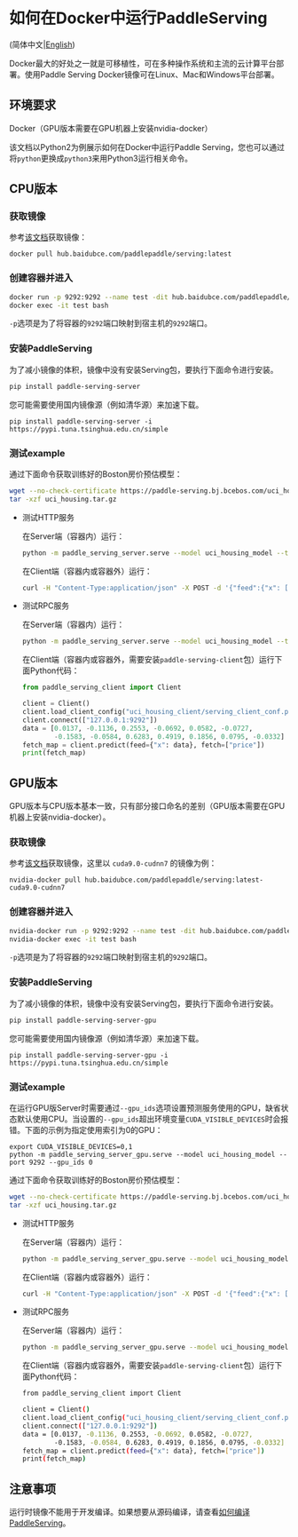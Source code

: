 # 如何在Docker中运行PaddleServing

(简体中文|[English](RUN_IN_DOCKER.md))

Docker最大的好处之一就是可移植性，可在多种操作系统和主流的云计算平台部署。使用Paddle Serving Docker镜像可在Linux、Mac和Windows平台部署。

## 环境要求

Docker（GPU版本需要在GPU机器上安装nvidia-docker）

该文档以Python2为例展示如何在Docker中运行Paddle Serving，您也可以通过将`python`更换成`python3`来用Python3运行相关命令。

## CPU版本

### 获取镜像

参考[该文档](DOCKER_IMAGES_CN.md)获取镜像：

```shell
docker pull hub.baidubce.com/paddlepaddle/serving:latest
```


### 创建容器并进入

```bash
docker run -p 9292:9292 --name test -dit hub.baidubce.com/paddlepaddle/serving:latest
docker exec -it test bash
```

`-p`选项是为了将容器的`9292`端口映射到宿主机的`9292`端口。

### 安装PaddleServing

为了减小镜像的体积，镜像中没有安装Serving包，要执行下面命令进行安装。

```bash
pip install paddle-serving-server
```

您可能需要使用国内镜像源（例如清华源）来加速下载。

```shell
pip install paddle-serving-server -i https://pypi.tuna.tsinghua.edu.cn/simple
```

### 测试example

通过下面命令获取训练好的Boston房价预估模型：

```bash
wget --no-check-certificate https://paddle-serving.bj.bcebos.com/uci_housing.tar.gz
tar -xzf uci_housing.tar.gz
```

- 测试HTTP服务

  在Server端（容器内）运行：

  ```bash
  python -m paddle_serving_server.serve --model uci_housing_model --thread 10 --port 9292 --name uci >std.log 2>err.log &
  ```

  在Client端（容器内或容器外）运行：

  ```bash
  curl -H "Content-Type:application/json" -X POST -d '{"feed":{"x": [0.0137, -0.1136, 0.2553, -0.0692, 0.0582, -0.0727, -0.1583, -0.0584, 0.6283, 0.4919, 0.1856, 0.0795, -0.0332]}, "fetch":["price"]}' http://127.0.0.1:9292/uci/prediction
  ```

- 测试RPC服务

  在Server端（容器内）运行：

  ```bash
  python -m paddle_serving_server.serve --model uci_housing_model --thread 10 --port 9292 >std.log 2>err.log &
  ```

  在Client端（容器内或容器外，需要安装`paddle-serving-client`包）运行下面Python代码：

  ```python
  from paddle_serving_client import Client
  
  client = Client()
  client.load_client_config("uci_housing_client/serving_client_conf.prototxt")
  client.connect(["127.0.0.1:9292"])
  data = [0.0137, -0.1136, 0.2553, -0.0692, 0.0582, -0.0727,
          -0.1583, -0.0584, 0.6283, 0.4919, 0.1856, 0.0795, -0.0332]
  fetch_map = client.predict(feed={"x": data}, fetch=["price"])
  print(fetch_map)
  ```

## GPU版本

GPU版本与CPU版本基本一致，只有部分接口命名的差别（GPU版本需要在GPU机器上安装nvidia-docker）。

### 获取镜像

参考[该文档](DOCKER_IMAGES_CN.md)获取镜像，这里以 `cuda9.0-cudnn7` 的镜像为例：

```shell
nvidia-docker pull hub.baidubce.com/paddlepaddle/serving:latest-cuda9.0-cudnn7
```

### 创建容器并进入

```bash
nvidia-docker run -p 9292:9292 --name test -dit hub.baidubce.com/paddlepaddle/serving:latest-cuda9.0-cudnn7
nvidia-docker exec -it test bash
```

`-p`选项是为了将容器的`9292`端口映射到宿主机的`9292`端口。

### 安装PaddleServing

为了减小镜像的体积，镜像中没有安装Serving包，要执行下面命令进行安装。

```bash
pip install paddle-serving-server-gpu
```

您可能需要使用国内镜像源（例如清华源）来加速下载。

```shell
pip install paddle-serving-server-gpu -i https://pypi.tuna.tsinghua.edu.cn/simple
```

### 测试example

在运行GPU版Server时需要通过`--gpu_ids`选项设置预测服务使用的GPU，缺省状态默认使用CPU。当设置的`--gpu_ids`超出环境变量`CUDA_VISIBLE_DEVICES`时会报错。下面的示例为指定使用索引为0的GPU：
```shell
export CUDA_VISIBLE_DEVICES=0,1
python -m paddle_serving_server_gpu.serve --model uci_housing_model --port 9292 --gpu_ids 0
```


通过下面命令获取训练好的Boston房价预估模型：

```bash
wget --no-check-certificate https://paddle-serving.bj.bcebos.com/uci_housing.tar.gz
tar -xzf uci_housing.tar.gz
```

- 测试HTTP服务

  在Server端（容器内）运行：

  ```bash
  python -m paddle_serving_server_gpu.serve --model uci_housing_model --thread 10 --port 9292 --name uci --gpu_ids 0
  ```

  在Client端（容器内或容器外）运行：

  ```bash
  curl -H "Content-Type:application/json" -X POST -d '{"feed":{"x": [0.0137, -0.1136, 0.2553, -0.0692, 0.0582, -0.0727, -0.1583, -0.0584, 0.6283, 0.4919, 0.1856, 0.0795, -0.0332]}, "fetch":["price"]}' http://127.0.0.1:9292/uci/prediction
  ```

- 测试RPC服务

  在Server端（容器内）运行：

  ```bash
  python -m paddle_serving_server_gpu.serve --model uci_housing_model --thread 10 --port 9292 --gpu_ids 0
  ```

  在Client端（容器内或容器外，需要安装`paddle-serving-client`包）运行下面Python代码：

  ```bash
  from paddle_serving_client import Client
  
  client = Client()
  client.load_client_config("uci_housing_client/serving_client_conf.prototxt")
  client.connect(["127.0.0.1:9292"])
  data = [0.0137, -0.1136, 0.2553, -0.0692, 0.0582, -0.0727,
          -0.1583, -0.0584, 0.6283, 0.4919, 0.1856, 0.0795, -0.0332]
  fetch_map = client.predict(feed={"x": data}, fetch=["price"])
  print(fetch_map)
  ```

## 注意事项

运行时镜像不能用于开发编译。如果想要从源码编译，请查看[如何编译PaddleServing](COMPILE.md)。
